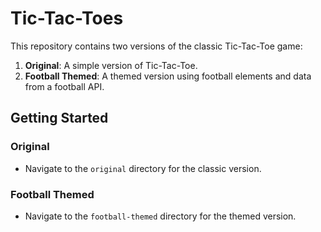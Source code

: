 # Tic-Tac-Toes

This repository contains two versions of the classic Tic-Tac-Toe game:

1. **Original**: A simple version of Tic-Tac-Toe.
2. **Football Themed**: A themed version using football elements and data from a football API.

## Getting Started

### Original
- Navigate to the `original` directory for the classic version.

### Football Themed
- Navigate to the `football-themed` directory for the themed version.
